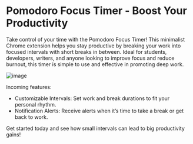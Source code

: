 # Pomodoro Focus Timer - Boost Your Productivity

Take control of your time with the Pomodoro Focus Timer! 
This minimalist Chrome extension helps you stay productive by breaking your work into focused intervals with short breaks in between. 
Ideal for students, developers, writers, and anyone looking to improve focus and reduce burnout, this timer is simple to use and effective in promoting deep work.


![image](https://github.com/user-attachments/assets/4b7a7ad6-4e27-46d1-bda6-a08664fc796c)

Incoming features:
- Customizable Intervals: Set work and break durations to fit your personal rhythm.
- Notification Alerts: Receive alerts when it’s time to take a break or get back to work.

Get started today and see how small intervals can lead to big productivity gains!
